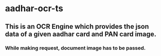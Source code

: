 # aadhar-ocr-ts

## This is an OCR Engine which provides the json data of a given aadhar card and PAN card image. 
### While making request, document image has to be passed.
```
```
